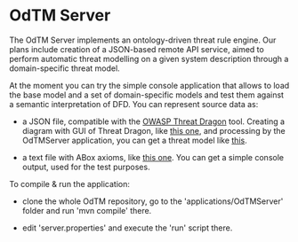 
# OdTM Server

The OdTM Server implements an ontology-driven threat rule engine.
Our plans include creation of a JSON-based remote API service, 
aimed to perform automatic threat modelling on a given system description 
through a domain-specific threat model.

At the moment you can try the simple console application 
that allows to load the base model and a set of domain-specific models
and test them against a semantic interpretation of DFD.
You can represent source data as:

* a JSON file, compatible with the [OWASP Threat Dragon](https://owasp.org/www-project-threat-dragon/) tool.
Creating a diagram with GUI of Threat Dragon, like [this one](cases/tdexample_simple.json),
and processing by the OdTMServer application, you can get a threat model like [this](cases/tdexample_simple_modelled.json). 

* a text file with ABox axioms, like [this one](cases/01verysimplecase). 
You can get a simple console output, used for the test purposes.


To compile & run the application:

* clone the whole OdTM repository, go to the 'applications/OdTMServer' folder and run 'mvn compile' there.

* edit 'server.properties' and execute the 'run' script there.

